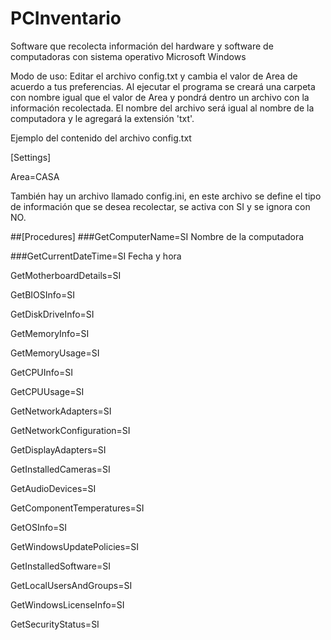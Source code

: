 # PCInventario
Software que recolecta información del hardware y software de computadoras con sistema operativo Microsoft Windows

Modo de uso: Editar el archivo config.txt y cambia el valor de Area
de acuerdo a tus preferencias. Al ejecutar el programa se creará una carpeta
con nombre igual que el valor de Area y pondrá dentro un archivo con
la información recolectada. El nombre del archivo será igual al nombre
de la computadora y le agregará la extensión 'txt'.

Ejemplo del contenido del archivo config.txt

[Settings]

Area=CASA

También hay un archivo llamado config.ini, en este archivo se define el tipo de
información que se desea recolectar, se activa con SI y se ignora con NO. 

##[Procedures]
###GetComputerName=SI
Nombre de la computadora

###GetCurrentDateTime=SI
Fecha y hora

GetMotherboardDetails=SI

GetBIOSInfo=SI

GetDiskDriveInfo=SI

GetMemoryInfo=SI

GetMemoryUsage=SI

GetCPUInfo=SI

GetCPUUsage=SI

GetNetworkAdapters=SI

GetNetworkConfiguration=SI

GetDisplayAdapters=SI

GetInstalledCameras=SI

GetAudioDevices=SI

GetComponentTemperatures=SI

GetOSInfo=SI

GetWindowsUpdatePolicies=SI

GetInstalledSoftware=SI

GetLocalUsersAndGroups=SI

GetWindowsLicenseInfo=SI

GetSecurityStatus=SI
